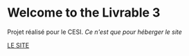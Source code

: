 # Welcome to the Livrable 3
Projet réalisé pour le CESI.
*Ce n'est que pour héberger le site*

[LE SITE](https://livrable-3-63936zaolkp.streamlit.app/)
